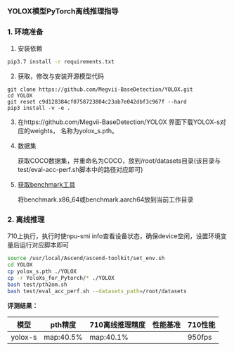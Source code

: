 ###  YOLOX模型PyTorch离线推理指导

### 1. 环境准备

1. 安装依赖

```bash
pip3.7 install -r requirements.txt
```

2. 获取，修改与安装开源模型代码

```
git clone https://github.com/Megvii-BaseDetection/YOLOX.git
cd YOLOX
git reset c9d128384cf0758723804c23ab7e042dbf3c967f --hard
pip3 install -v -e .
```

3. 在https://github.com/Megvii-BaseDetection/YOLOX 界面下载YOLOX-s对应的weights， 名称为yolox_s.pth。

4. 数据集

   获取COCO数据集，并重命名为COCO，放到/root/datasets目录(该目录与test/eval-acc-perf.sh脚本中的路径对应即可)

5. [获取benchmark工具](https://gitee.com/ascend/cann-benchmark/tree/master/infer)

   将benchmark.x86_64或benchmark.aarch64放到当前工作目录

### 2. 离线推理

710上执行，执行时使npu-smi info查看设备状态，确保device空闲，设置环境变量后运行对应脚本即可

```bash
source /usr/local/Ascend/ascend-toolkit/set_env.sh
cd YOLOX
cp yolox_s.pth ./YOLOX
cp -r YoloXs_for_Pytorch/* ./YOLOX
bash test/pth2om.sh  
bash test/eval_acc_perf.sh --datasets_path=/root/datasets  
```

**评测结果：**

| 模型        | pth精度   | 710离线推理精度 | 性能基准  | 710性能 |
| ----------- | --------- | --------------- | --------- | ------- |
| yolox-s | map:40.5% | map:40.1%    |          | 950fps  |



